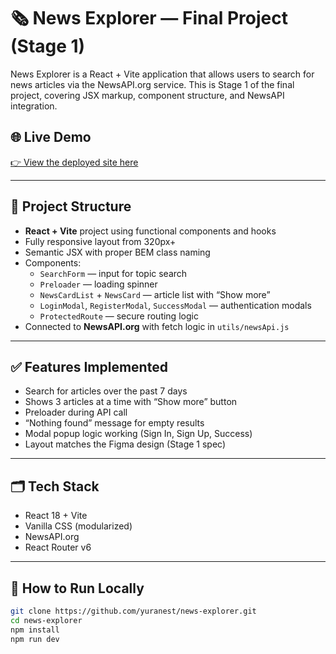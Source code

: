 # 🗞️ News Explorer — Final Project (Stage 1)

News Explorer is a React + Vite application that allows users to search for news articles via the NewsAPI.org service. This is Stage 1 of the final project, covering JSX markup, component structure, and NewsAPI integration.

## 🌐 Live Demo

[👉 View the deployed site here](https://yuranest.github.io/news-explorer)

---

## 🔧 Project Structure

- **React + Vite** project using functional components and hooks
- Fully responsive layout from 320px+
- Semantic JSX with proper BEM class naming
- Components:
  - `SearchForm` — input for topic search
  - `Preloader` — loading spinner
  - `NewsCardList` + `NewsCard` — article list with “Show more”
  - `LoginModal`, `RegisterModal`, `SuccessModal` — authentication modals
  - `ProtectedRoute` — secure routing logic
- Connected to **NewsAPI.org** with fetch logic in `utils/newsApi.js`

---

## ✅ Features Implemented

- Search for articles over the past 7 days
- Shows 3 articles at a time with “Show more” button
- Preloader during API call
- “Nothing found” message for empty results
- Modal popup logic working (Sign In, Sign Up, Success)
- Layout matches the Figma design (Stage 1 spec)

---

## 🗂 Tech Stack

- React 18 + Vite
- Vanilla CSS (modularized)
- NewsAPI.org
- React Router v6

---

## 🚀 How to Run Locally

```bash
git clone https://github.com/yuranest/news-explorer.git
cd news-explorer
npm install
npm run dev
```
